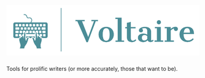 # ![Voltaire](https://raw.githubusercontent.com/avengerpenguin/voltaire/main/logo.png)

Tools for prolific writers (or more accurately, those that want to be).
